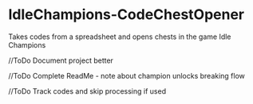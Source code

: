 # IdleChampions-CodeChestOpener
Takes codes from a spreadsheet and opens chests in the game Idle Champions

//ToDo Document project better

//ToDo Complete ReadMe - note about champion unlocks breaking flow

//ToDo Track codes and skip processing if used

